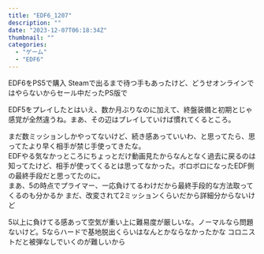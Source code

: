 ```yaml
---
title: "EDF6_1207"
description: ""
date: "2023-12-07T06:18:34Z"
thumbnail: ""
categories:
  - "ゲーム"
  - "EDF6"
---
```

EDF6をPS5で購入
Steamで出るまで待つ手もあったけど、どうせオンラインではやらないからセール中だったPS版で

EDF5をプレイしたとはいえ、数か月ぶりなのに加えて、終盤装備と初期とじゃ感覚が全然違うね。まあ、その辺はプレイしていけば慣れてくるところ。

まだ数ミッションしかやってないけど、続き感あっていいわ、と思ってたら、思ってたより早く相手が禁じ手使ってきたな。<br>
EDFやる気なかっところにちょっとだけ動画見たからなんとなく過去に戻るのは知ってたけど、相手が使ってくるとは思ってなかった。ボロボロになったEDF側の最終手段だと思ってたのに。<br>
まあ、5の時点でプライマー、一応負けてるわけだから最終手段的な方法取ってくるのも分かるか
まだ、改変されて2ミッションくらいだから詳細分からないけど

5以上に負けてる感あって空気が重い上に難易度が厳しいな。ノーマルなら問題ないけど。5ならハードで基地脱出くらいはなんとかならなかったかな
コロニストだと被弾なしでいくのが難しいから
